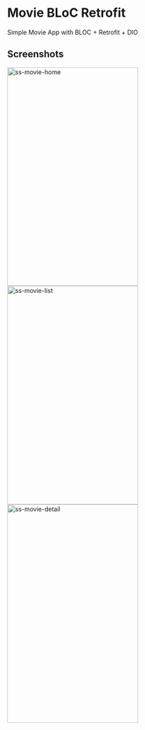 # Movie BLoC Retrofit

Simple Movie App with BLOC + Retrofit + DIO

## Screenshots


<img src="https://github.com/fionicholas/Movie-BLOC-Retrofit/blob/master/screenshot/movie.png" alt="ss-movie-home" width="300" height="500" /><img src="https://github.com/fionicholas/Movie-BLOC-Retrofit/blob/master/screenshot/popular_pages.png" alt="ss-movie-list" width="300" height="500" /><img src="https://github.com/fionicholas/Movie-BLOC-Retrofit/blob/master/screenshot/detail_movie.png" alt="ss-movie-detail" width="300" height="500" />

